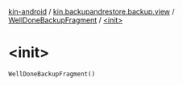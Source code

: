 [kin-android](../../index.md) / [kin.backupandrestore.backup.view](../index.md) / [WellDoneBackupFragment](index.md) / [&lt;init&gt;](./-init-.md)

# &lt;init&gt;

`WellDoneBackupFragment()`